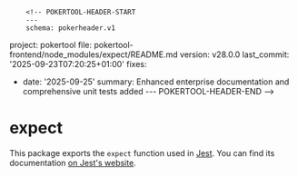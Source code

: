         <!-- POKERTOOL-HEADER-START
        ---
        schema: pokerheader.v1
project: pokertool
file: pokertool-frontend/node_modules/expect/README.md
version: v28.0.0
last_commit: '2025-09-23T07:20:25+01:00'
fixes:
- date: '2025-09-25'
  summary: Enhanced enterprise documentation and comprehensive unit tests added
        ---
        POKERTOOL-HEADER-END -->
# expect

This package exports the `expect` function used in [Jest](https://jestjs.io/). You can find its documentation [on Jest's website](https://jestjs.io/docs/expect).
